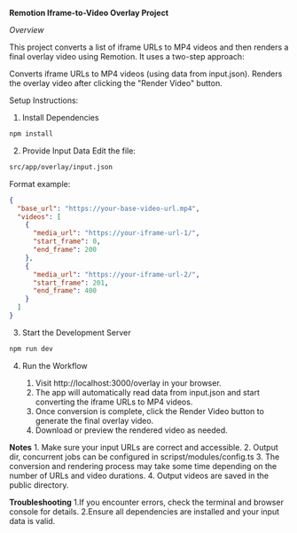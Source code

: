 **Remotion Iframe-to-Video Overlay Project**

*Overview*

This project converts a list of iframe URLs to MP4 videos and then renders a final overlay video using Remotion.
It uses a two-step approach:

Converts iframe URLs to MP4 videos (using data from input.json).
Renders the overlay video after clicking the "Render Video" button.

Setup Instructions:

1. Install Dependencies

```bash
npm install
```

2. Provide Input Data
Edit the file:
```bash 
src/app/overlay/input.json
```
Format example:
```json
{
  "base_url": "https://your-base-video-url.mp4",
  "videos": [
    {
      "media_url": "https://your-iframe-url-1/",
      "start_frame": 0,
      "end_frame": 200
    },
    {
      "media_url": "https://your-iframe-url-2/",
      "start_frame": 201,
      "end_frame": 400
    }
  ]
}
```

3. Start the Development Server

```bash
npm run dev
```
4. Run the Workflow

    1. Visit http://localhost:3000/overlay in your browser.
    2. The app will automatically read data from input.json and start converting the iframe URLs to MP4 videos.
    3. Once conversion is complete, click the Render Video button to generate the final overlay video.
    4. Download or preview the rendered video as needed.

**Notes**
    1. Make sure your input URLs are correct and accessible.
    2. Output dir, concurrent jobs can be configured in scripst/modules/config.ts
    3. The conversion and rendering process may take some time depending on the number of URLs and video durations.
    4. Output videos are saved in the public directory.

**Troubleshooting**
    1.If you encounter errors, check the terminal and browser console for details.
    2.Ensure all dependencies are installed and your input data is valid.
